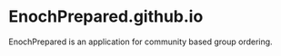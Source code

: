 EnochPrepared.github.io
=======================

EnochPrepared is an application for community based group ordering.